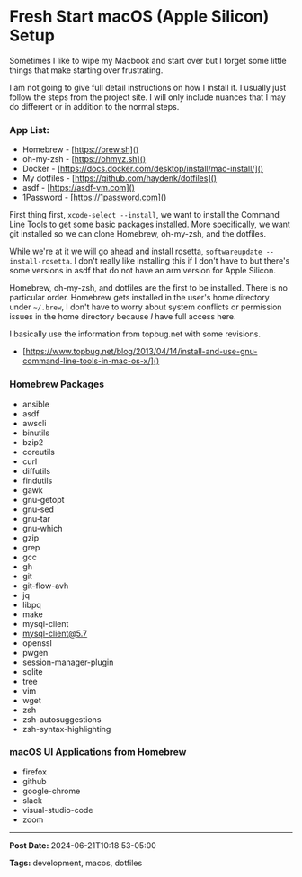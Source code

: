 # Fresh Start macOS (Apple Silicon) Setup

Sometimes I like to wipe my Macbook and start over but I forget some little things that make
starting over frustrating.

I am not going to give full detail instructions on how I install it. I usually just follow the steps
from the project site. I will only include nuances that I may do different or in addition to the normal steps.

<!--more-->

### App List:
* Homebrew - [https://brew.sh]()
* oh-my-zsh - [https://ohmyz.sh]()
* Docker - [https://docs.docker.com/desktop/install/mac-install/]()
* My dotfiles - [https://github.com/haydenk/dotfiles]()
* asdf - [https://asdf-vm.com]()
* 1Password - [https://1password.com]()

First thing first, `xcode-select --install`, we want to install the Command Line Tools to get some basic packages installed. More specifically,
we want git installed so we can clone Homebrew, oh-my-zsh, and the dotfiles.

While we're at it we will go ahead and install rosetta, `softwareupdate --install-rosetta`. I don't really like installing this if I don't have to but
there's some versions in asdf that do not have an arm version for Apple Silicon.

Homebrew, oh-my-zsh, and dotfiles are the first to be installed. There is no particular order. Homebrew gets installed in the user's home directory under
`~/.brew`, I don't have to worry about system conflicts or permission issues in the home directory because *I* have full access here.

I basically use the information from topbug.net with some revisions.

* [https://www.topbug.net/blog/2013/04/14/install-and-use-gnu-command-line-tools-in-mac-os-x/]()

### Homebrew Packages
* ansible
* asdf
* awscli
* binutils
* bzip2
* coreutils
* curl
* diffutils
* findutils
* gawk
* gnu-getopt
* gnu-sed
* gnu-tar
* gnu-which
* gzip
* grep
* gcc
* gh
* git
* git-flow-avh
* jq
* libpq
* make
* mysql-client
* mysql-client@5.7
* openssl
* pwgen
* session-manager-plugin
* sqlite
* tree
* vim
* wget
* zsh
* zsh-autosuggestions
* zsh-syntax-highlighting

### macOS UI Applications from Homebrew
* firefox
* github
* google-chrome
* slack
* visual-studio-code
* zoom

---

**Post Date:** 2024-06-21T10:18:53-05:00

**Tags:** development, macos, dotfiles
